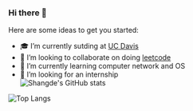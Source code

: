 ### Hi there 👋



Here are some ideas to get you started:

- 🎓 I’m currently sutding at [UC Davis](https://www.ucdavis.edu/)
- 👯 I’m looking to collaborate on doing [leetcode](https://leetcode.com/problemset/algorithms/)
- 🌱 I’m currently learning computer network and OS
- 🚀 I’m looking for an internship  
![Shangde's GitHub stats](https://github-readme-stats.vercel.app/api?username=ShangdeHan&show_icons=true&theme=material-palenight)

![Top Langs](https://github-readme-stats.vercel.app/api/top-langs/?username=ShangdeHan&layout=compact&theme=material-palenight)
